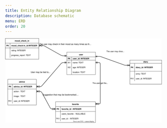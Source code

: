 ```yaml
---
title: Entity Relationship Diagram
description: Database schematic
menu: ERD
order: 20
---
```


[![ERD](image/erd.svg)](pdf/erd.pdf)